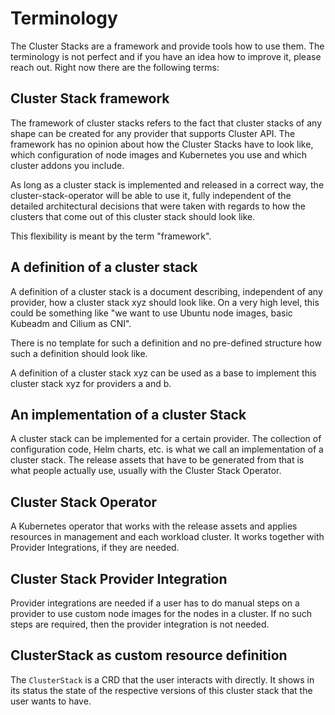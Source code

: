 # Terminology

The Cluster Stacks are a framework and provide tools how to use them. The terminology is not perfect and if you have an idea how to improve it, please reach out. Right now there are the following terms:

## Cluster Stack framework

The framework of cluster stacks refers to the fact that cluster stacks of any shape can be created for any provider that supports Cluster API. The framework has no opinion about how the Cluster Stacks have to look like, which configuration of node images and Kubernetes you use and which cluster addons you include. 

As long as a cluster stack is implemented and released in a correct way, the cluster-stack-operator will be able to use it, fully independent of the detailed architectural decisions that were taken with regards to how the clusters that come out of this cluster stack should look like. 

This flexibility is meant by the term "framework".

## A definition of a cluster stack

A definition of a cluster stack is a document describing, independent of any provider, how a cluster stack xyz should look like. On a very high level, this could be something like "we want to use Ubuntu node images, basic Kubeadm and Cilium as CNI".

There is no template for such a definition and no pre-defined structure how such a definition should look like. 

A definition of a cluster stack xyz can be used as a base to implement this cluster stack xyz for providers a and b.

## An implementation of a cluster Stack

A cluster stack can be implemented for a certain provider. The collection of configuration code, Helm charts, etc. is what we call an implementation of a cluster stack. The release assets that have to be generated from that is what people actually use, usually with the Cluster Stack Operator.

## Cluster Stack Operator

A Kubernetes operator that works with the release assets and applies resources in management and each workload cluster. It works together with Provider Integrations, if they are needed.

## Cluster Stack Provider Integration

Provider integrations are needed if a user has to do manual steps on a provider to use custom node images for the nodes in a cluster. If no such steps are required, then the provider integration is not needed.

## ClusterStack as custom resource definition

The `ClusterStack` is a CRD that the user interacts with directly. It shows in its status the state of the respective versions of this cluster stack that the user wants to have. 
